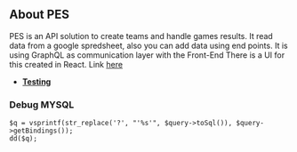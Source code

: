 ## About PES
PES is an API solution to create teams and handle games results.
It read data from a google spredsheet, also you can add data using end points.
It is using GraphQL as communication layer with the Front-End
There is a UI for this created in React. Link [here](https://github.com/juanpborda/pesui)

- **[Testing](https://pes.test/graphql-playground)**
### Debug MYSQL
```
$q = vsprintf(str_replace('?', "'%s'", $query->toSql()), $query->getBindings());
dd($q);
        
```
